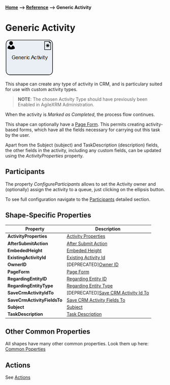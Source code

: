 __[Home](/) --> [Reference](/ref) --> Generic Activity__

# Generic Activity

![Generic Activity](media/GenericActivity.png)

This shape can create any type of activity in CRM, and is particulary suited for
use with custom activity types.

> **NOTE**: The chosen Activity Type should have previously been Enabled in
AgileXRM Administration.

When the activity is *Marked as Completed*, the process flow continues.

This shape can optionally have a [Page Form](PageForm.md). This permits
creating activity-based forms, which have all the fields necessary for carrying
out this task by the user.

Apart from the Subject (subject) and TaskDescription (description) fields, the
other fields in the activity, including any custom fields, can be updated using
the *ActivityProperties* property.

## Participants
The property *ConfigureParticipants* allows to set the Activity owner and (optionally) assign the activity to a queue, just clicking on the ellipsis button.

To see full configuration navigate to the [Participants](./common/Participants.md) detailed section.

## Shape-Specific Properties

| Property | Description |
| -------- | ----------- |
| **ActivityProperties**      |[Activity Properties](common/ActivityProperties.md)|
| **AfterSubmitAction**       |[After Submit Action](common/AfterSubmitAction.md)|
| **EmbededHeight**           |[Embeded Height](common/EmbededHeight.md)|
| **ExistingActivityId**      | [Existing Activity Id](common/ExistingActivityId.md)       |
| **OwnerID**                 |[DEPRECATED][Owner ID](common/OwnerID.md)|
| **PageForm**                |[Page Form](common/PageForm.md)|
| **RegardingEntityID**       |[Regarding Entity ID](common/RegardingEntityID.md)|
| **RegardingEntityType**     |[Regarding Entity Type](common/RegardingEntityType.md)|
| **SaveCrmActivityIdTo**     |[DEPRECATED][Save CRM Activity Id To](common/SaveCrmActivityIdTo.md)|
| **SaveCrmActivityFieldsTo** | [Save CRM Activity Fields To](common/SaveCrmActivityFieldsTo.md)     |
| **Subject**                 |[Subject](common/Subject.md)|
| **TaskDescription**         |[Task Description](common/TaskDescription.md)|


## Other Common Properties
All shapes have many other common properties. Look them up here: [Common Poperties](common/README.md)

## Actions
See [Actions](common/Actions.md)

